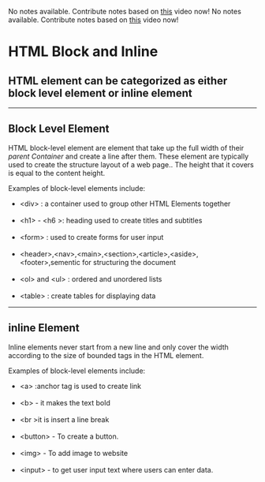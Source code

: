 No notes available. Contribute notes based on [this](https://www.youtube.com/watch?v=ZYbajSqMrN4&list=PL2kSRH_DmWVbKFpYn3drI8Qf66ZpvZ_3L&index=3) video now!
No notes available. Contribute notes based on [this](https://www.youtube.com/watch?v=ZYbajSqMrN4&list=PL2kSRH_DmWVbKFpYn3drI8Qf66ZpvZ_3L&index=3) video now!


# HTML Block and Inline

## HTML element can be categorized as either block level element or inline element

<hr/>

## Block Level Element

<p>HTML block-level element are element  that take up the full width of their <em>parent Container </em> and create  a line after them. These element are typically used to create the structure layout of a web page.. The height that it covers is equal to the content height.
</p>

<p>Examples of block-level elements include:</p>

<ul>
<li> &ltdiv&gt : a container used to group other HTML Elements together </li>
<br/>
<li>&lth1&gt - &lth6 &gt: heading used to create titles and subtitles </li>
<br/>
<li>&ltform&gt : used to create forms for user input </li>
<br>
<li>&ltheader&gt,&ltnav&gt,&ltmain&gt,&ltsection&gt,&ltarticle&gt,&ltaside&gt,&ltfooter&gt,sementic
for structuring the document </li>
<br>
<li>&ltol&gt and &ltul&gt : ordered and unordered lists </li>
<br>
<li>&lttable&gt : create tables for displaying data </li>
</ul>


<hr/>

## inline Element 

<p>Inline elements never start from a new line and only cover the width according to the size of bounded tags in the HTML element.</p>

<p>Examples of block-level elements include: </p>

<ul>
<li> &lta&gt :anchor tag is used to create link </li>
<br>
<li>&ltb&gt - it makes the text bold </li>
<br>
<li>&ltbr &gtit is insert a line break </li>
<br>
<li>&ltbutton&gt - To create a  button. </li>
<br>
<li>&ltimg&gt - To add image to website</li>
<br>
<li> &ltinput&gt -  to get user input text where users can enter data. </li>
</ul>